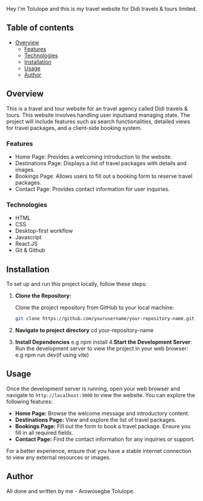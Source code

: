 Hey i'm Tolulope and this is my travel website for Didi travels & tours limited.

## Table of contents

- [Overview](#overview)
  - [Features ](#features)
  - [Technologies](#technologies)
  - [Installation](#installation)
  - [Usage](#usage)
  - [Author](#author)

## Overview
This is a travel and tour website for an travel agency called Didi travels & tours.
This website involves handling user inputsand managing state. The project will include features such as search functionalities, detailed views for travel packages, and a client-side booking system.
### Features
- Home Page: Provides a welcoming introduction to the website.
- Destinations Page: Displays a list of travel packages with details and images.
- Bookings Page: Allows users to fill out a booking form to reserve travel packages.
- Contact Page: Provides contact information for user inquiries.
  
### Technologies

- HTML
- CSS 
- Desktop-first workflow
- Javascript
- React.JS
- Git & Github
## Installation

To set up and run this project locally, follow these steps:

1. **Clone the Repository:**

   Clone the project repository from GitHub to your local machine:

   ```bash
   git clone https://github.com/yourusername/your-repository-name.git
2. **Navigate to project directory**
   cd your-repository-name
   
3. **Install Dependencies**
   e.g npm install
4.**Start the Development Server**:
Run the development server to view the project in your web browser:
e.g npm run dev(if using vite)

## Usage
Once the development server is running, open your web browser and navigate to `http://localhost:3000` to view the website. You can explore the following features:

- **Home Page:** Browse the welcome message and introductory content.
- **Destinations Page:** View and explore the list of travel packages.
- **Bookings Page:** Fill out the form to book a travel package. Ensure you fill in all required fields.
- **Contact Page:** Find the contact information for any inquiries or support.

For a better experience, ensure that you have a stable internet connection to view any external resources or images.
## Author
 All done and written by me - Arowosegbe Tolulope.



